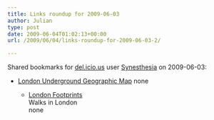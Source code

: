 ```yaml
---
title: Links roundup for 2009-06-03
author: Julian
type: post
date: 2009-06-04T01:02:13+00:00
url: /2009/06/04/links-roundup-for-2009-06-03-2/

---
```

Shared bookmarks for [del.icio.us][1] user [Synesthesia][2] on 2009-06-03:

  * [London Underground Geographic Map][3] 
    none</li> 
    
      * [London Footprints][4]  
        Walks in London  
        none</ul>

 [1]: https://del.icio.us/
 [2]: https://del.icio.us/synesthesia
 [3]: https://diagrams.org/images/pdf/f00022c.pdf
 [4]: https://www.london-footprints.co.uk/walkslist.htm